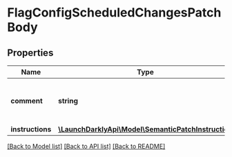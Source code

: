 # FlagConfigScheduledChangesPatchBody

## Properties
Name | Type | Description | Notes
------------ | ------------- | ------------- | -------------
**comment** | **string** | Used to describe the scheduled changes. | [optional] 
**instructions** | [**\LaunchDarklyApi\Model\SemanticPatchInstruction**](SemanticPatchInstruction.md) |  | [optional] 

[[Back to Model list]](../README.md#documentation-for-models) [[Back to API list]](../README.md#documentation-for-api-endpoints) [[Back to README]](../README.md)


